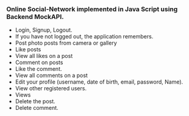 
### Online Social-Network implemented in Java Script using Backend MockAPI.

- Login, Signup, Logout.
- If you have not logged out, the application remembers.
- Post photo posts from camera or gallery
- Like posts
- View all likes on a post
- Comment on posts
- Like the comment.
- View all comments on a post
- Edit your profile (username, date of birth, email, password, Name).
- View other registered users.
- Views
- Delete the post.
- Delete comment.

